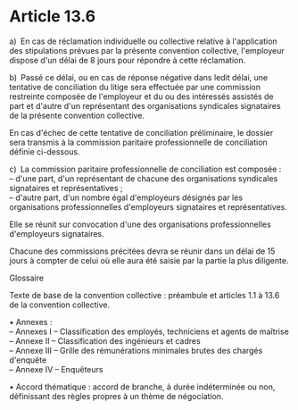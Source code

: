 # Article 13.6

a) En cas de réclamation individuelle ou collective relative à l'application des stipulations prévues par la présente convention collective, l'employeur dispose d'un délai de 8 jours pour répondre à cette réclamation.

b) Passé ce délai, ou en cas de réponse négative dans ledit délai, une tentative de conciliation du litige sera effectuée par une commission restreinte composée de l'employeur et du ou des intéressés assistés de part et d'autre d'un représentant des organisations syndicales signataires de la présente convention collective.

En cas d'échec de cette tentative de conciliation préliminaire, le dossier sera transmis à la commission paritaire professionnelle de conciliation définie ci-dessous.

c) La commission paritaire professionnelle de conciliation est composée :  
 – d'une part, d'un représentant de chacune des organisations syndicales signataires et représentatives ;  
 – d'autre part, d'un nombre égal d'employeurs désignés par les organisations professionnelles d'employeurs signataires et représentatives.

Elle se réunit sur convocation d'une des organisations professionnelles d'employeurs signataires.

Chacune des commissions précitées devra se réunir dans un délai de 15 jours à compter de celui où elle aura été saisie par la partie la plus diligente.

Glossaire

Texte de base de la convention collective : préambule et articles 1.1 à 13.6 de la convention collective.

• Annexes :  
 – Annexes I – Classification des employés, techniciens et agents de maîtrise  
 – Annexe II – Classification des ingénieurs et cadres  
 – Annexe III – Grille des rémunérations minimales brutes des chargés d'enquête  
 – Annexe IV – Enquêteurs

• Accord thématique : accord de branche, à durée indéterminée ou non, définissant des règles propres à un thème de négociation.

